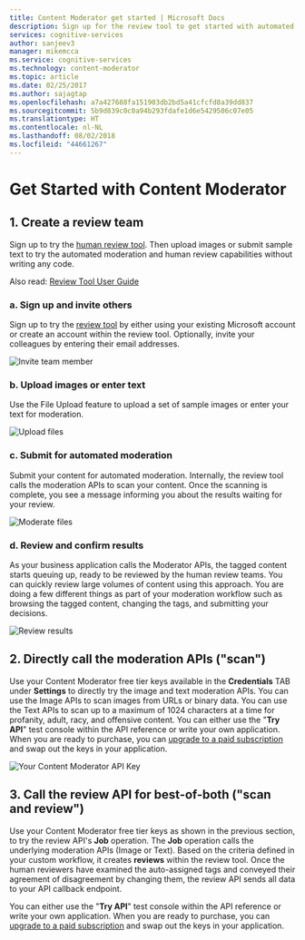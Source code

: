 ```yaml
---
title: Content Moderator get started | Microsoft Docs
description: Sign up for the review tool to get started with automated moderation and see results in your browser.
services: cognitive-services
author: sanjeev3
manager: mikemcca
ms.service: cognitive-services
ms.technology: content-moderator
ms.topic: article
ms.date: 02/25/2017
ms.author: sajagtap
ms.openlocfilehash: a7a427688fa151903db2bd5a41cfcfd8a39dd837
ms.sourcegitcommit: 5b9d839c0c0a94b293fdafe1d6e5429506c07e05
ms.translationtype: HT
ms.contentlocale: nl-NL
ms.lasthandoff: 08/02/2018
ms.locfileid: "44661267"
---
```

# <a name="get-started-with-content-moderator"></a>Get Started with Content Moderator

## <a name="1-create-a-review-team"></a>1. Create a review team
Sign up to try the [human review tool](http://contentmoderator.cognitive.microsoft.com/ "Content Moderator Review Tool"). Then upload images or submit sample text to try the automated moderation and human review capabilities without writing any code.

Also read: [Review Tool User Guide](review-tool-user-guide/human-in-the-loop.md)

### <a name="a-sign-up-and-invite-others"></a>a. Sign up and invite others
Sign up to try the [review tool](http://contentmoderator.cognitive.microsoft.com/ "Content Moderator Review Tool") by either using your existing Microsoft account or create an account within the review tool. Optionally, invite your colleagues by entering their email addresses.

![Invite team member](https://docstestmedia1.blob.core.windows.net/azure-media/articles/cognitive-services/Content-Moderator/images/QuickStart-2-small.png)

### <a name="b-upload-images-or-enter-text"></a>b. Upload images or enter text
Use the File Upload feature to upload a set of sample images or enter your text for moderation.

![Upload files](https://docstestmedia1.blob.core.windows.net/azure-media/articles/cognitive-services/Content-Moderator/images/QuickStart-3.PNG)

### <a name="c-submit-for-automated-moderation"></a>c. Submit for automated moderation
Submit your content for automated moderation. Internally, the review tool calls the moderation APIs to scan your content. Once the scanning is complete, you see a message informing you about the results waiting for your review.

![Moderate files](https://docstestmedia1.blob.core.windows.net/azure-media/articles/cognitive-services/Content-Moderator/images/QuickStart-4.PNG)

### <a name="d-review-and-confirm-results"></a>d. Review and confirm results
As your business application calls the Moderator APIs, the tagged content starts queuing up, ready to be reviewed by the human review teams. You can quickly review large volumes of content using this approach. You are doing a few different things as part of your moderation workflow such as browsing the tagged content, changing the tags, and submitting your decisions.

![Review results](https://docstestmedia1.blob.core.windows.net/azure-media/articles/cognitive-services/Content-Moderator/images/QuickStart-5.PNG)

## <a name="2-directly-call-the-moderation-apis-scan"></a>2. Directly call the moderation APIs ("scan")
Use your Content Moderator free tier keys available in the **Credentials** TAB under **Settings** to directly try the image and text moderation APIs. You can use the Image APIs to scan images from URLs or binary data. You can use the Text APIs to scan up to a maximum of 1024 characters at a time for profanity, adult, racy, and offensive content. You can either use the "**Try API**" test console within the API reference or write your own application. When you are ready to purchase, you can [upgrade to a paid subscription](https://portal.azure.com/#create/Microsoft.CognitiveServices/apitype/ContentModerator) and swap out the keys in your application.

![Your Content Moderator API Key](https://docstestmedia1.blob.core.windows.net/azure-media/articles/cognitive-services/Content-Moderator/images/7-Settings-Credentials.png)

## <a name="3-call-the-review-api-for-best-of-both-scan-and-review"></a>3. Call the review API for best-of-both ("scan and review")
Use your Content Moderator free tier keys as shown in the previous section, to try the review API's **Job** operation. The **Job** operation calls the underlying moderation APIs (Image or Text). Based on the criteria defined in your custom workflow, it creates **reviews** within the review tool. Once the human reviewers have examined the auto-assigned tags and conveyed their agreement of disagreement by changing them, the review API sends all data to your API callback endpoint.

You can either use the "**Try API**" test console within the API reference or write your own application. When you are ready to purchase, you can [upgrade to a paid subscription](https://portal.azure.com/#create/Microsoft.CognitiveServices/apitype/ContentModerator) and swap out the keys in your application.





